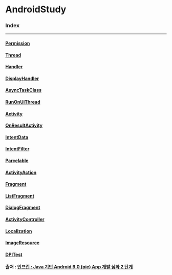 # AndroidStudy

### Index

-----

#### [Permission](./Permission)

#### [Thread](./Thread)

#### [Handler](./Handler)

#### [DisplayHandler](./DisplayHandler)

#### [AsyncTaskClass](./AsyncTaskClass)

#### [RunOnUiThread](./RunOnUiThread)

#### [Activity](./ActivityRun)

#### [OnResultActivity](./OnResultActivity)

#### [IntentData](./IntentData)

#### [IntentFilter](./IntentFilter)

#### [Parcelable](./Parcelable)

#### [ActivityAction](./ActivityAction)

#### [Fragment](./Fragment)

#### [ListFragment](./ListFragment)

#### [DialogFragment](./DialogFragment)

#### [ActivityController](./ActivityController)

#### [Localization](./Localization)

#### [ImageResource](./ImageResource)

#### [DPITest](./DPITest)



#### 출처 : [인프런 : Java 기반 Android 9.0 (pie) App 개발 심화 2 단계](https://www.inflearn.com/course/android-pie-9-0-2)


